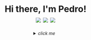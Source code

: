 <div align=center>
  <h1>
   Hi there, I'm Pedro!</br>
   <a href="https://www.linkedin.com/in/Dogl4/" target="_blank"><img src="https://img.shields.io/badge/-Linkedin-0073b1?style=&logo=Linkedin&logoColor=white&link=https://https://www.linkedin.com/in/Dogl4/"></a>
   <a href="mailto:doougllas@hotmail.com.br" target="_blank"><img src="https://img.shields.io/badge/-Outlook-%3333?style=&logo=microsoftoutlook&logoColor=119ad3&link=mailto:doougllas@hotmail.com.br"></a>
   <a href="https://www.t.me/doglatelegram" target="_blank"><img src="https://img.shields.io/badge/-Telegram-21759B?style=&logo=Telegram&logoColor=ffafed&link=https://www.t.me/doglatelegram"></a>
<!--    <a href="" target="_blank"><img src="https://img.shields.io/badge/-Curriculo-ff5722?style=&logo=Read%20the%20Docs&logoColor=white"></a> -->
<!--    <a href="" target="_blank"><img src="https://img.shields.io/badge/Stack_Overflow-FE7A16?style=&logo=stack-overflow&logoColor=white&linkhttps://stackoverflow.com/users/17501758/%c3%89cio-ferraz"></a> -->
  </h1>
</div>

<details>
    <summary  align=center>
      <i>click me</i> &nbsp;
    </summary>


**📝 &nbsp;About me**
<!-- - :open_file_folder: This is my portfolio: [click me](https://dogla.com.br) -->
- :house_with_garden: &nbsp;I'm from Taubaté, SP - Brazil.
- :books: &nbsp;I'm currently studying web development at [**Trybe**](https://www.betrybe.com/).
- 📫 &nbsp;Feel free to get in touch with me! e-mail: doougllas@hotmail.com.br
- 🔭 &nbsp;Fascinated by topics such as: technology, investment and quality of life.
- 🎮️ &nbsp;I like games like Don't Starve Together and CK3.
- <img width="17.5px" src="https://www.svgrepo.com/show/354819/bitcoin.svg" alt="bitcoin"> &nbsp;₿itcoin enthusiast.

##

🛠 &nbsp;**Technologies**

<!-- |                |Web Development                |Code Versioning & Linux      |
|----------------|-------------------------------|-----------------------------|
|Frontend        |`'Isn't this fun?'`            |'Isn't this fun?'            |
|Backend         |`"Isn't this fun?"`            |"Isn't this fun?"            |
|Databases       |`-- is en-dash, --- is em-dash`|-- is en-dash, --- is em-dash|
|Databases       |`-- is en-dash, --- is em-dash`|-- is en-dash, --- is em-dash|

<br/><br/>

**Tech Stack**

|Software more used|Languages       |Frameworks                   |Databases             | Code Versionings & Systems |Deploy, Cloud & Services   | Tools |
|------------------|----------------|-----------------------------|----------------------|----------------------------|--------------------|-------|
|VisualStudioCode  |HTML5 & CSS3    |React & Redux & Context API  |MySQL                 |Ubuntu(Linux)               |Docker              |ESLint |
|Slack             |JavaScrip       |Express.js                   |MongoDB               |Bash, Zsh & Shell Script    |Heroku              |Npm    |
|Discord           |TypeScript      |Jest.js                      |Sequelize             |Git & GitHub                |Vercel(Next.js)     |       |
|Brave             |Node.js         |BootStrap                    |                      |                            |GitHub Actions      |       |
|                  |                |Next.js & Tailwind CSS       |                      |                            |                    |       |
|                  |                |Mocha, Chai & Sinon.js       |                      |                            |                    |       |
|                  |                |JWT                          |                      |                            |                    |       |
 -->

<h2>In developing...</h2>

<!-- 
|            |FrontEnd |BackEnd |DataBases |Softwares | 
|------------|----------|---------|--------|----------|
|Languages   |<img alt="html5" src="https://img.shields.io/badge/HTML5-E34F26?style=for-the-badge&logo=html5&logoColor=white"><img alt="CSS" src="https://img.shields.io/badge/CSS3-1572B6?style=for-the-badge&logo=css3&logoColor=white"><img alt="Java Script" src="https://img.shields.io/badge/JavaScript-323330?style=for-the-badge&logo=javascript&logoColor=F7DF1E">|    |    |    |
|Frameworks  | | | | |

<br/><br/> -->

|            |Languages |Frameworks |
|------------|----------|-----------|
|FrontEnd    |<img alt="html5" src="https://img.shields.io/badge/HTML5-E34F26?style=for-the-badge&logo=html5&logoColor=white"><img alt="CSS" src="https://img.shields.io/badge/CSS3-1572B6?style=for-the-badge&logo=css3&logoColor=white"><img alt="Java Script" src="https://img.shields.io/badge/JavaScript-323330?style=for-the-badge&logo=javascript&logoColor=F7DF1E">|    |
|BackEnd     | | |
|DataBases   | | |
|Softwares   | | |

<!-- Developing... -->
</details>
